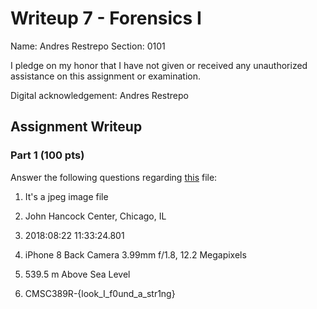 # Writeup 7 - Forensics I

Name: Andres Restrepo
Section: 0101

I pledge on my honor that I have not given or received any unauthorized assistance on this assignment or examination.

Digital acknowledgement: Andres Restrepo

## Assignment Writeup

### Part 1 (100 pts)
Answer the following questions regarding [this](../image) file:

1. It's a jpeg image file

2. John Hancock Center, Chicago, IL

3. 2018:08:22 11:33:24.801

4. iPhone 8 Back Camera 3.99mm f/1.8, 12.2 Megapixels

5. 539.5 m Above Sea Level

6. CMSC389R-{look_I_f0und_a_str1ng}
